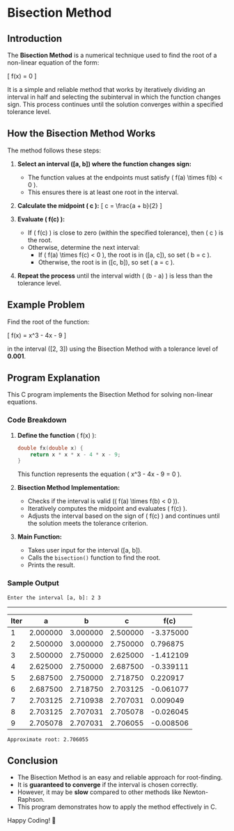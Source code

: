 # Bisection Method

## Introduction
The **Bisection Method** is a numerical technique used to find the root of a non-linear equation of the form:

\[ f(x) = 0 \]

It is a simple and reliable method that works by iteratively dividing an interval in half and selecting the subinterval in which the function changes sign. This process continues until the solution converges within a specified tolerance level.

## How the Bisection Method Works
The method follows these steps:

1. **Select an interval \([a, b]\) where the function changes sign:**
   - The function values at the endpoints must satisfy \( f(a) \times f(b) < 0 \).
   - This ensures there is at least one root in the interval.

2. **Calculate the midpoint \( c \):**
   \[ c = \frac{a + b}{2} \]

3. **Evaluate \( f(c) \):**
   - If \( f(c) \) is close to zero (within the specified tolerance), then \( c \) is the root.
   - Otherwise, determine the next interval:
     - If \( f(a) \times f(c) < 0 \), the root is in \([a, c]\), so set \( b = c \).
     - Otherwise, the root is in \([c, b]\), so set \( a = c \).

4. **Repeat the process** until the interval width \( (b - a) \) is less than the tolerance level.

## Example Problem
Find the root of the function:

\[ f(x) = x^3 - 4x - 9 \]

in the interval \([2, 3]\) using the Bisection Method with a tolerance level of **0.001**.

## Program Explanation
This C program implements the Bisection Method for solving non-linear equations.

### Code Breakdown

1. **Define the function** \( f(x) \):
   ```c
   double fx(double x) {
       return x * x * x - 4 * x - 9;
   }
   ```
   This function represents the equation \( x^3 - 4x - 9 = 0 \).

2. **Bisection Method Implementation:**
   - Checks if the interval is valid (\( f(a) \times f(b) < 0 \)).
   - Iteratively computes the midpoint and evaluates \( f(c) \).
   - Adjusts the interval based on the sign of \( f(c) \) and continues until the solution meets the tolerance criterion.

3. **Main Function:**
   - Takes user input for the interval \([a, b]\).
   - Calls the `bisection()` function to find the root.
   - Prints the result.

### Sample Output
```
Enter the interval [a, b]: 2 3
```
---
| Iter   |  a             |  b               |  c               |  f(c)          |
| ---   |  ---           |  ---             |  ---             |  ---           |
| 1     |  2.000000      |  3.000000       |  2.500000       |  -3.375000    |
| 2     |  2.500000      |  3.000000       |  2.750000       |  0.796875     |
| 3     |  2.500000      |  2.750000       |  2.625000       |  -1.412109    |
| 4     |  2.625000      |  2.750000       |  2.687500       |  -0.339111    |
| 5     |  2.687500      |  2.750000       |  2.718750       |  0.220917     |
| 6     |  2.687500      |  2.718750       |  2.703125       |  -0.061077    |
| 7     |  2.703125      |  2.710938       |  2.707031       |  0.009049     |
| 8     |  2.703125      |  2.707031       |  2.705078       |  -0.026045    |
| 9     |  2.705078      |  2.707031       |  2.706055       |  -0.008506    |

```
Approximate root: 2.706055
```

## Conclusion
- The Bisection Method is an easy and reliable approach for root-finding.
- It is **guaranteed to converge** if the interval is chosen correctly.
- However, it may be **slow** compared to other methods like Newton-Raphson.
- This program demonstrates how to apply the method effectively in C.

Happy Coding! 🚀

